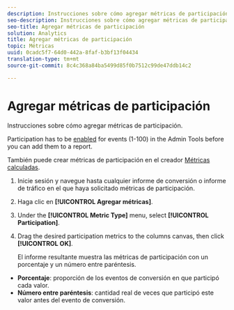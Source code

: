 ```yaml
---
description: Instrucciones sobre cómo agregar métricas de participación.
seo-description: Instrucciones sobre cómo agregar métricas de participación.
seo-title: Agregar métricas de participación
solution: Analytics
title: Agregar métricas de participación
topic: Métricas
uuid: 0cadc5f7-64d0-442a-8faf-b3bf13f04434
translation-type: tm+mt
source-git-commit: 8c4c368a84ba5499d85f0b7512c99de47ddb14c2

---
```



# Agregar métricas de participación

Instrucciones sobre cómo agregar métricas de participación.

Participation has to be [enabled](/help/components/c-variables/c-metrics/metrics-participation.md) for events (1-100) in the Admin Tools before you can add them to a report.

También puede crear métricas de participación en el creador [Métricas calculadas](https://marketing.adobe.com/resources/help/en_US/analytics/calcmetrics/participation_metric.html).

1. Inicie sesión y navegue hasta cualquier informe de conversión o informe de tráfico en el que haya solicitado métricas de participación.
1. Haga clic en **[!UICONTROL Agregar métricas]**.
1. Under the **[!UICONTROL Metric Type]** menu, select **[!UICONTROL Participation]**.
1. Drag the desired participation metrics to the columns canvas, then click **[!UICONTROL OK]**.

   El informe resultante muestra las métricas de participación con un porcentaje y un número entre paréntesis.

* **Porcentaje**: proporción de los eventos de conversión en que participó cada valor.
* **Número entre paréntesis**: cantidad real de veces que participó este valor antes del evento de conversión.

